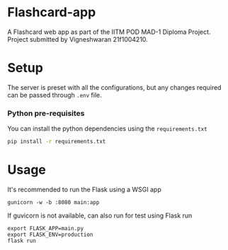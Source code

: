 # Flashcard-app
A Flashcard web app as part of the IITM POD MAD-1 Diploma Project. Project submitted by Vigneshwaran 21f1004210.

# Setup

The server is preset with all the configurations, but any changes required can be passed through `.env` file. 

### Python pre-requisites
You can install the python dependencies using the `requirements.txt`

```sh
pip install -r requirements.txt
```

# Usage

It's recommended to run the Flask using a WSGI app

```
gunicorn -w -b :8080 main:app
```

If guvicorn is not available, can also run for test using Flask run

```
export FLASK_APP=main.py
export FLASK_ENV=production
flask run 
```